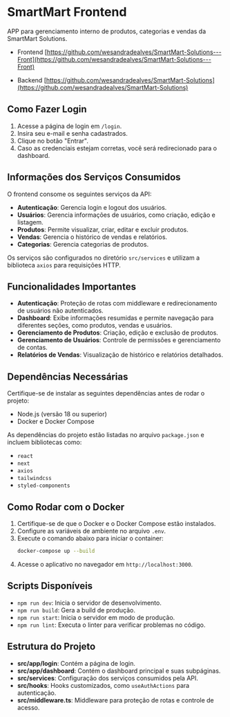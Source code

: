 # SmartMart Frontend

APP para gerenciamento interno de produtos, categorias e vendas da SmartMart Solutions.

- Frontend [https://github.com/wesandradealves/SmartMart-Solutions---Front](https://github.com/wesandradealves/SmartMart-Solutions---Front) 

- Backend [https://github.com/wesandradealves/SmartMart-Solutions](https://github.com/wesandradealves/SmartMart-Solutions) 

## Como Fazer Login
1. Acesse a página de login em `/login`.
2. Insira seu e-mail e senha cadastrados.
3. Clique no botão "Entrar".
4. Caso as credenciais estejam corretas, você será redirecionado para o dashboard.

## Informações dos Serviços Consumidos
O frontend consome os seguintes serviços da API:
- **Autenticação**: Gerencia login e logout dos usuários.
- **Usuários**: Gerencia informações de usuários, como criação, edição e listagem.
- **Produtos**: Permite visualizar, criar, editar e excluir produtos.
- **Vendas**: Gerencia o histórico de vendas e relatórios.
- **Categorias**: Gerencia categorias de produtos.

Os serviços são configurados no diretório `src/services` e utilizam a biblioteca `axios` para requisições HTTP.

## Funcionalidades Importantes
- **Autenticação**: Proteção de rotas com middleware e redirecionamento de usuários não autenticados.
- **Dashboard**: Exibe informações resumidas e permite navegação para diferentes seções, como produtos, vendas e usuários.
- **Gerenciamento de Produtos**: Criação, edição e exclusão de produtos.
- **Gerenciamento de Usuários**: Controle de permissões e gerenciamento de contas.
- **Relatórios de Vendas**: Visualização de histórico e relatórios detalhados.

## Dependências Necessárias
Certifique-se de instalar as seguintes dependências antes de rodar o projeto:
- Node.js (versão 18 ou superior)
- Docker e Docker Compose

As dependências do projeto estão listadas no arquivo `package.json` e incluem bibliotecas como:
- `react`
- `next`
- `axios`
- `tailwindcss`
- `styled-components`

## Como Rodar com o Docker
1. Certifique-se de que o Docker e o Docker Compose estão instalados.
2. Configure as variáveis de ambiente no arquivo `.env`.
3. Execute o comando abaixo para iniciar o container:
   ```bash
   docker-compose up --build
   ```
4. Acesse o aplicativo no navegador em `http://localhost:3000`.

## Scripts Disponíveis
- `npm run dev`: Inicia o servidor de desenvolvimento.
- `npm run build`: Gera a build de produção.
- `npm run start`: Inicia o servidor em modo de produção.
- `npm run lint`: Executa o linter para verificar problemas no código.

## Estrutura do Projeto
- **src/app/login**: Contém a página de login.
- **src/app/dashboard**: Contém o dashboard principal e suas subpáginas.
- **src/services**: Configuração dos serviços consumidos pela API.
- **src/hooks**: Hooks customizados, como `useAuthActions` para autenticação.
- **src/middleware.ts**: Middleware para proteção de rotas e controle de acesso.
